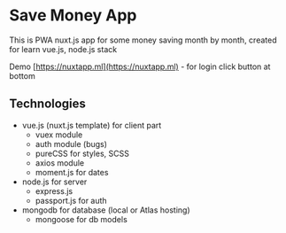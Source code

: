 # Save Money App
This is PWA nuxt.js app for some money saving month by month, created for learn vue.js, node.js stack

Demo [https://nuxtapp.ml](https://nuxtapp.ml) - for login click button at bottom

## Technologies
- vue.js (nuxt.js template) for client part
    - vuex module
    - auth module (bugs)
    - pureCSS for styles, SCSS
    - axios module
    - moment.js for dates
- node.js for server
    - express.js
    - passport.js for auth
- mongodb for database (local or Atlas hosting)
    - mongoose for db models
